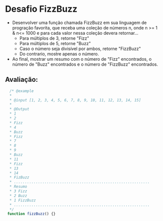 # Desafio FizzBuzz
  * Desenvolver uma função chamada FizzBuzz em sua linguagem de progração favorita, que receba uma coleção de números n, onde n >= 1 & n<= 1000 e para cada valor nessa coleção devera retornar...
    * Para múltiplos de 3, retorne "Fizz"
    * Para múltiplos de 5, retorne "Buzz"
    * Caso o número seja divisível por ambos, retorne "FizzBuzz"
    * Do contrario, mostre apenas o número.
  * Ao final, mostrar um resumo com o número de "Fizz" encontrados, o número de "Buzz" encontrados e o número de "FizzBuzz" encontrados.

## Avaliação:
   

``` javascript
  /* @example
  * 
  * @input [1, 2, 3, 4, 5, 6, 7, 8, 9, 10, 11, 12, 13, 14, 15]
  * 
  * @Output
  * 1
  * 2
  * Fizz
  * 4
  * Buzz
  * Fizz
  * 7
  * 8
  * 9
  * Buzz
  * 11
  * Fizz
  * 13
  * 14
  * FizBuzz
  * ..............................................................
  * Resumo
  * 3 Fizz
  * 2 Buzz
  * 1 FizzBuzz
  * .............................................................. 
  */
 function fizzBuzz() {}
 ```